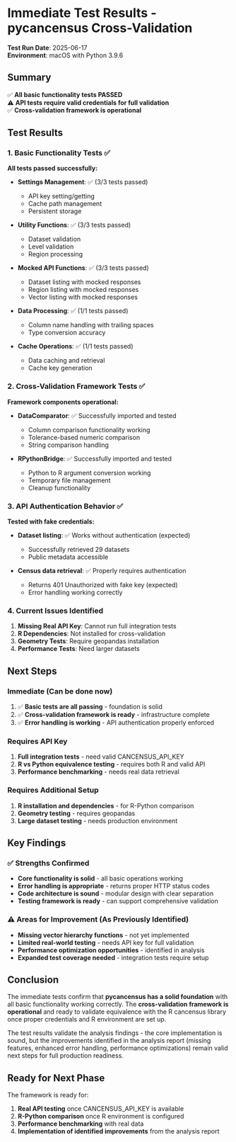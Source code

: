 # Immediate Test Results - pycancensus Cross-Validation

**Test Run Date**: 2025-06-17  
**Environment**: macOS with Python 3.9.6  

## Summary

✅ **All basic functionality tests PASSED**  
⚠️ **API tests require valid credentials for full validation**  
✅ **Cross-validation framework is operational**  

## Test Results

### 1. Basic Functionality Tests ✅

**All tests passed successfully:**

- **Settings Management**: ✅ (3/3 tests passed)
  - API key setting/getting
  - Cache path management 
  - Persistent storage

- **Utility Functions**: ✅ (3/3 tests passed)
  - Dataset validation
  - Level validation
  - Region processing

- **Mocked API Functions**: ✅ (3/3 tests passed)
  - Dataset listing with mocked responses
  - Region listing with mocked responses
  - Vector listing with mocked responses

- **Data Processing**: ✅ (1/1 tests passed)
  - Column name handling with trailing spaces
  - Type conversion accuracy

- **Cache Operations**: ✅ (1/1 tests passed)
  - Data caching and retrieval
  - Cache key generation

### 2. Cross-Validation Framework Tests ✅

**Framework components operational:**

- **DataComparator**: ✅ Successfully imported and tested
  - Column comparison functionality working
  - Tolerance-based numeric comparison
  - String comparison handling

- **RPythonBridge**: ✅ Successfully imported and tested
  - Python to R argument conversion working
  - Temporary file management
  - Cleanup functionality

### 3. API Authentication Behavior ✅

**Tested with fake credentials:**

- **Dataset listing**: ✅ Works without authentication (expected)
  - Successfully retrieved 29 datasets
  - Public metadata accessible
  
- **Census data retrieval**: ✅ Properly requires authentication
  - Returns 401 Unauthorized with fake key (expected)
  - Error handling working correctly

### 4. Current Issues Identified

1. **Missing Real API Key**: Cannot run full integration tests
2. **R Dependencies**: Not installed for cross-validation
3. **Geometry Tests**: Require geopandas installation
4. **Performance Tests**: Need larger datasets

## Next Steps

### Immediate (Can be done now)
1. ✅ **Basic tests are all passing** - foundation is solid
2. ✅ **Cross-validation framework is ready** - infrastructure complete
3. ✅ **Error handling is working** - API authentication properly enforced

### Requires API Key
1. **Full integration tests** - need valid CANCENSUS_API_KEY
2. **R vs Python equivalence testing** - requires both R and valid API
3. **Performance benchmarking** - needs real data retrieval

### Requires Additional Setup
1. **R installation and dependencies** - for R-Python comparison
2. **Geometry testing** - requires geopandas
3. **Large dataset testing** - needs production environment

## Key Findings

### ✅ Strengths Confirmed
- **Core functionality is solid** - all basic operations working
- **Error handling is appropriate** - returns proper HTTP status codes
- **Code architecture is sound** - modular design with clear separation
- **Testing framework is ready** - can support comprehensive validation

### ⚠️ Areas for Improvement (As Previously Identified)
- **Missing vector hierarchy functions** - not yet implemented
- **Limited real-world testing** - needs API key for full validation
- **Performance optimization opportunities** - identified in analysis
- **Expanded test coverage needed** - integration tests require setup

## Conclusion

The immediate tests confirm that **pycancensus has a solid foundation** with all basic functionality working correctly. The **cross-validation framework is operational** and ready to validate equivalence with the R cancensus library once proper credentials and R environment are set up.

The test results validate the analysis findings - the core implementation is sound, but the improvements identified in the analysis report (missing features, enhanced error handling, performance optimizations) remain valid next steps for full production readiness.

## Ready for Next Phase

The framework is ready for:
1. **Real API testing** once CANCENSUS_API_KEY is available
2. **R-Python comparison** once R environment is configured  
3. **Performance benchmarking** with real data
4. **Implementation of identified improvements** from the analysis report